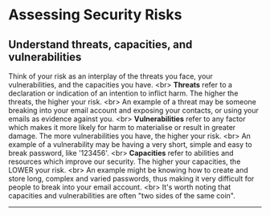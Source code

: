 # Assessing Security Risks

## Understand threats, capacities, and vulnerabilities

Think of your risk as an interplay of the threats you face, your vulnerabilities, and the capacities you have.
&lt;br&gt;
**Threats** refer to a declaration or indication of an intention to inflict harm. The higher the threats, the higher your risk.
&lt;br&gt;
An example of a threat may be someone breaking into your email account and exposing your contacts, or using your emails as evidence against you.
&lt;br&gt;
**Vulnerabilities** refer to any factor which makes it more likely for harm to materialise or result in greater damage. The more vulnerabilities you have, the higher your risk.
&lt;br&gt;
An example of a vulnerability may be having a very short, simple and easy to break password, like &#39;123456&#39;.
&lt;br&gt;
**Capacities** refer to abilities and resources which improve our security. The higher your capacities, the LOWER your risk.
&lt;br&gt;
An example might be knowing how to create and store long, complex and varied passwords, thus making it very difficult for people to break into your email account.
&lt;br&gt;
It&#39;s worth noting that capacities and vulnerabilities are often &quot;two sides of the same coin&quot;.

***